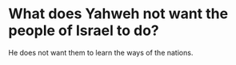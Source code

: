 # What does Yahweh not want the people of Israel to do?

He does not want them to learn the ways of the nations.
